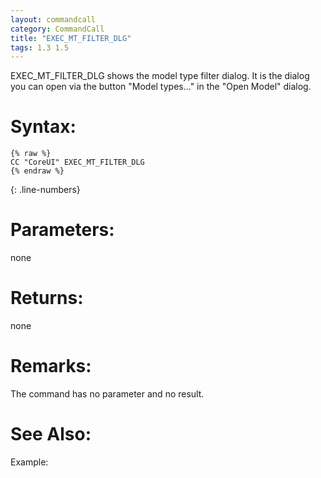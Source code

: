 ```yaml
---
layout: commandcall
category: CommandCall
title: "EXEC_MT_FILTER_DLG"
tags: 1.3 1.5
---
```


EXEC_MT_FILTER_DLG shows the model type filter dialog. It is the dialog you can open via the button "Model types..." in the "Open Model" dialog.

# Syntax:  

```adoscript
{% raw %}
CC "CoreUI" EXEC_MT_FILTER_DLG
{% endraw %}
```
{: .line-numbers}

# Parameters:  

none

# Returns:  

none

# Remarks:

The command has no parameter and no result.

# See Also:  



Example:  
